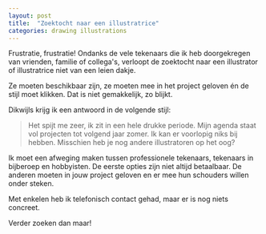 ```yaml
---
layout: post
title:  "Zoektocht naar een illustratrice"
categories: drawing illustrations
---
```


Frustratie, frustratie!
Ondanks de vele tekenaars die ik heb doorgekregen van vrienden, familie of collega's, verloopt de zoektocht naar een illustrator of illustratrice niet van een leien dakje.

Ze moeten beschikbaar zijn, ze moeten mee in het project geloven én de stijl moet klikken.
Dat is niet gemakkelijk, zo blijkt.

Dikwijls krijg ik een antwoord in de volgende stijl:

> Het spijt me zeer, ik zit in een hele drukke periode. 
Mijn agenda staat vol projecten tot volgend jaar zomer.
Ik kan er voorlopig niks bij hebben.
Misschien heb je nog andere illustratoren op het oog?

Ik moet een afweging maken tussen professionele tekenaars, tekenaars in bijberoep en hobbyisten.
De eerste opties zijn niet altijd betaalbaar.
De anderen moeten in jouw project geloven en er mee hun schouders willen onder steken.

Met enkelen heb ik telefonisch contact gehad, maar er is nog niets concreet.

Verder zoeken dan maar!